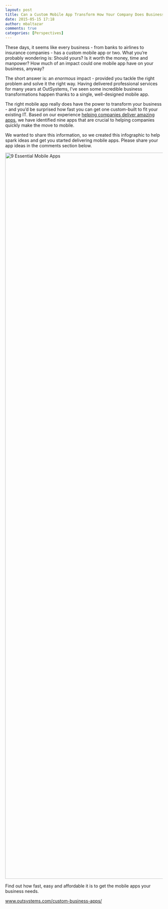 ```yaml
---
layout: post
title: Can a Custom Mobile App Transform How Your Company Does Business?
date: 2015-05-15 17:18
author: mbaltazar
comments: true
categories: [Perspectives]
---
```

These days, it seems like every business - from banks to airlines to insurance companies - has a custom mobile app or two. What you’re probably wondering is: Should yours? Is it worth the money, time and manpower? How much of an impact could one mobile app have on your business, anyway?

The short answer is: an <i>enormous</i> impact - provided you tackle the right problem and solve it the right way. Having delivered professional services for many years at OutSystems, I’ve seen some incredible business transformations happen thanks to a single, well-designed mobile app.<!--more-->

The right mobile app really does have the power to transform your business - and you’d be surprised how fast you can get one custom-built to fit your existing IT. Based on our experience <a href="http://www.outsystems.com/custom-business-apps" target="_blank">helping companies deliver amazing apps</a>, we have identified nine apps that are crucial to helping companies quickly make the move to mobile.

We wanted to share this information, so we created this infographic to help spark ideas and get you started delivering mobile apps. Please share your app ideas in the comments section below.

<a href="#">
<img class="aligncenter wp-image-2400" src="http://www.outsystems.com/blog/wp-content/uploads/2015/05/9-essential-mobile-apps-infographic-outsystems.jpg" alt="9 Essential Mobile Apps" width="590" height="2320" />
</a>

Find out how fast, easy and affordable it is to get the mobile apps your business needs.

<a href="http://www.outsystems.com/custom-business-apps" target="_blank">www.outsystems.com/custom-business-apps/</a>

&nbsp;

